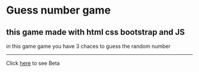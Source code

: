 # Guess number game 
## this game made with html css bootstrap and JS
in this game game you have 3 chaces to guess the random number 

---

Click [here](https://parsa-mh.github.io/Guess-Number-game/) to see Beta


